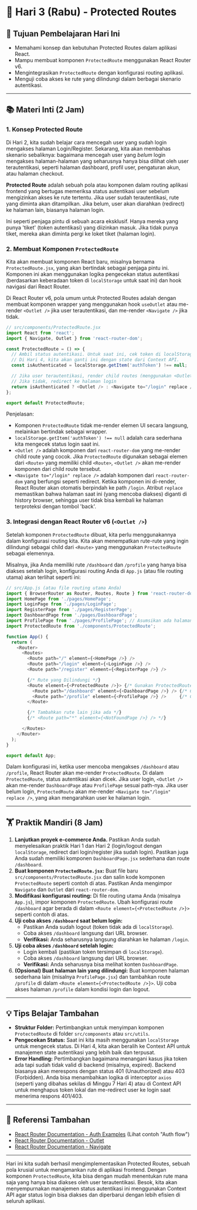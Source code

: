 # 📆 Hari 3 (Rabu) - Protected Routes

## 🎯 Tujuan Pembelajaran Hari Ini

- Memahami konsep dan kebutuhan Protected Routes dalam aplikasi React.
- Mampu membuat komponen `ProtectedRoute` menggunakan React Router v6.
- Mengintegrasikan `ProtectedRoute` dengan konfigurasi routing aplikasi.
- Menguji coba akses ke rute yang dilindungi dalam berbagai skenario autentikasi.

---

## 📚 Materi Inti (2 Jam)

### 1. Konsep Protected Route

Di Hari 2, kita sudah belajar cara mencegah user yang sudah login mengakses halaman Login/Register. Sekarang, kita akan membahas skenario sebaliknya: bagaimana mencegah user yang *belum* login mengakses halaman-halaman yang seharusnya hanya bisa dilihat oleh user terautentikasi, seperti halaman dashboard, profil user, pengaturan akun, atau halaman checkout.

**Protected Route** adalah sebuah pola atau komponen dalam routing aplikasi frontend yang bertugas memeriksa status autentikasi user sebelum mengizinkan akses ke rute tertentu. Jika user sudah terautentikasi, rute yang diminta akan ditampilkan. Jika belum, user akan diarahkan (redirect) ke halaman lain, biasanya halaman login.

Ini seperti penjaga pintu di sebuah acara eksklusif. Hanya mereka yang punya 'tiket' (token autentikasi) yang diizinkan masuk. Jika tidak punya tiket, mereka akan diminta pergi ke loket tiket (halaman login).

### 2. Membuat Komponen `ProtectedRoute`

Kita akan membuat komponen React baru, misalnya bernama `ProtectedRoute.jsx`, yang akan bertindak sebagai penjaga pintu ini. Komponen ini akan menggunakan logika pengecekan status autentikasi (berdasarkan keberadaan token di `localStorage` untuk saat ini) dan hook navigasi dari React Router.

Di React Router v6, pola umum untuk Protected Routes adalah dengan membuat komponen wrapper yang menggunakan hook `useOutlet` atau me-render `<Outlet />` jika user terautentikasi, dan me-render `<Navigate />` jika tidak.

```javascript
// src/components/ProtectedRoute.jsx
import React from 'react';
import { Navigate, Outlet } from 'react-router-dom';

const ProtectedRoute = () => {
  // Ambil status autentikasi. Untuk saat ini, cek token di localStorage.
  // Di Hari 4, kita akan ganti ini dengan state dari Context API.
  const isAuthenticated = localStorage.getItem('authToken') !== null;

  // Jika user terautentikasi, render child routes (menggunakan <Outlet />)
  // Jika tidak, redirect ke halaman login
  return isAuthenticated ? <Outlet /> : <Navigate to="/login" replace />;
};

export default ProtectedRoute;
```

Penjelasan:
- Komponen `ProtectedRoute` tidak me-render elemen UI secara langsung, melainkan bertindak sebagai wrapper.
- `localStorage.getItem('authToken') !== null` adalah cara sederhana kita mengecek status login saat ini.
- `<Outlet />` adalah komponen dari `react-router-dom` yang me-render child route yang cocok. Jika `ProtectedRoute` digunakan sebagai elemen dari `<Route>` yang memiliki child `<Route>`, `<Outlet />` akan me-render komponen dari child route tersebut.
- `<Navigate to="/login" replace />` adalah komponen dari `react-router-dom` yang berfungsi seperti redirect. Ketika komponen ini di-render, React Router akan otomatis berpindah ke path `/login`. Atribut `replace` memastikan bahwa halaman saat ini (yang mencoba diakses) diganti di history browser, sehingga user tidak bisa kembali ke halaman terproteksi dengan tombol 'back'.

### 3. Integrasi dengan React Router v6 (`<Outlet />`)

Setelah komponen `ProtectedRoute` dibuat, kita perlu menggunakannya dalam konfigurasi routing kita. Kita akan menempatkan rute-rute yang ingin dilindungi sebagai child dari `<Route>` yang menggunakan `ProtectedRoute` sebagai elemennya.

Misalnya, jika Anda memiliki rute `/dashboard` dan `/profile` yang hanya bisa diakses setelah login, konfigurasi routing Anda di `App.js` (atau file routing utama) akan terlihat seperti ini:

```javascript
// src/App.js (atau file routing utama Anda)
import { BrowserRouter as Router, Routes, Route } from 'react-router-dom';
import HomePage from './pages/HomePage';
import LoginPage from './pages/LoginPage';
import RegisterPage from './pages/RegisterPage';
import DashboardPage from './pages/DashboardPage';
import ProfilePage from './pages/ProfilePage'; // Asumsikan ada halaman Profile
import ProtectedRoute from './components/ProtectedRoute';

function App() {
  return (
    <Router>
      <Routes>
        <Route path="/" element={<HomePage />} />
        <Route path="/login" element={<LoginPage />} />
        <Route path="/register" element={<RegisterPage />} />

        {/* Rute yang Dilindungi */}
        <Route element={<ProtectedRoute />}> {/* Gunakan ProtectedRoute sebagai elemen wrapper */}
          <Route path="/dashboard" element={<DashboardPage />} /> {/* Child route */}
          <Route path="/profile" element={<ProfilePage />} />     {/* Child route lain */}
        </Route>

        {/* Tambahkan rute lain jika ada */}
        {/* <Route path="*" element={<NotFoundPage />} /> */}

      </Routes>
    </Router>
  );
}

export default App;
```

Dalam konfigurasi ini, ketika user mencoba mengakses `/dashboard` atau `/profile`, React Router akan me-render `ProtectedRoute`. Di dalam `ProtectedRoute`, status autentikasi akan dicek. Jika user login, `<Outlet />` akan me-render `DashboardPage` atau `ProfilePage` sesuai path-nya. Jika user belum login, `ProtectedRoute` akan me-render `<Navigate to="/login" replace />`, yang akan mengarahkan user ke halaman login.

---

## 🏋️ Praktik Mandiri (8 Jam)

1.  **Lanjutkan proyek e-commerce Anda.** Pastikan Anda sudah menyelesaikan praktik Hari 1 dan Hari 2 (login/logout dengan `localStorage`, redirect dari login/register jika sudah login). Pastikan juga Anda sudah memiliki komponen `DashboardPage.jsx` sederhana dan route `/dashboard`.
2.  **Buat komponen `ProtectedRoute.jsx`:** Buat file baru `src/components/ProtectedRoute.jsx` dan salin kode komponen `ProtectedRoute` seperti contoh di atas. Pastikan Anda mengimpor `Navigate` dan `Outlet` dari `react-router-dom`.
3.  **Modifikasi konfigurasi routing:** Di file routing utama Anda (misalnya `App.js`), impor komponen `ProtectedRoute`. Ubah konfigurasi route `/dashboard` agar berada di dalam `<Route element={<ProtectedRoute />}>` seperti contoh di atas.
4.  **Uji coba akses `/dashboard` saat belum login:**
    - Pastikan Anda sudah logout (token tidak ada di `localStorage`).
    - Coba akses `/dashboard` langsung dari URL browser.
    - **Verifikasi:** Anda seharusnya langsung diarahkan ke halaman `/login`.
5.  **Uji coba akses `/dashboard` setelah login:**
    - Login kembali (pastikan token tersimpan di `localStorage`).
    - Coba akses `/dashboard` langsung dari URL browser.
    - **Verifikasi:** Anda seharusnya bisa melihat konten `DashboardPage`.
6.  **(Opsional) Buat halaman lain yang dilindungi:** Buat komponen halaman sederhana lain (misalnya `ProfilePage.jsx`) dan tambahkan route `/profile` di dalam `<Route element={<ProtectedRoute />}>`. Uji coba akses halaman `/profile` dalam kondisi login dan logout.

---

## 💡 Tips Belajar Tambahan

- **Struktur Folder:** Pertimbangkan untuk menyimpan komponen `ProtectedRoute` di folder `src/components` atau `src/utils`.
- **Pengecekan Status:** Saat ini kita masih menggunakan `localStorage` untuk mengecek status. Di Hari 4, kita akan beralih ke Context API untuk manajemen state autentikasi yang lebih baik dan terpusat.
- **Error Handling:** Pertimbangkan bagaimana menangani kasus jika token ada tapi sudah tidak valid di backend (misalnya, expired). Backend biasanya akan merespons dengan status 401 (Unauthorized) atau 403 (Forbidden). Anda bisa menambahkan logika di interceptor `axios` (seperti yang dibahas sekilas di Minggu 7 Hari 4) atau di Context API untuk menghapus token lokal dan me-redirect user ke login saat menerima respons 401/403.

---

## 🔗 Referensi Tambahan

- [React Router Documentation - Auth Examples](https://reactrouter.com/en/main/examples/auth) (Lihat contoh "Auth flow")
- [React Router Documentation - Outlet](https://reactrouter.com/en/main/components/outlet)
- [React Router Documentation - Navigate](https://reactrouter.com/en/main/components/navigate)

---

Hari ini kita sudah berhasil mengimplementasikan Protected Routes, sebuah pola krusial untuk mengamankan rute di aplikasi frontend. Dengan komponen `ProtectedRoute`, kita bisa dengan mudah menentukan rute mana saja yang hanya bisa diakses oleh user terautentikasi. Besok, kita akan menyempurnakan manajemen status autentikasi ini menggunakan Context API agar status login bisa diakses dan diperbarui dengan lebih efisien di seluruh aplikasi.